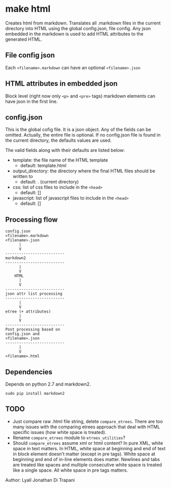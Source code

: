 make html
========================================================================

Creates html from markdown.  Translates all .markdown files in the current directory into HTML using the global config.json, file config.  Any json embedded in the markdown is used to add HTML attributes to the generated HTML.


File config json
----------------

Each `<filename>.markdown` can have an optional `<filename>.json`


HTML attributes in embedded json
--------------------------------

Block level (right now only `<p>` and `<pre>` tags) markdown elements can have json in the first line.


config.json
--------------

This is the global cofig file.  It is a json object.  Any of the fields can be omitted.  Actually, the entire file is optional.  If no config.json file is found in the current directory, the defaults values are used.

The valid fields along with their defaults are listed below:

- template: the file name of the HTML template
    - default:  template.html
- output\_directory: the directory where the final HTML files should be written to
    - default: . (current directory)
- css: list of css files to include in the `<head>`
    - default: []
- javascript:  list of javascript files to include in the `<head>`
    - default: []


Processing flow
---------------

    config.json
    <filename>.markdown
    <filename>.json
          |
          V
    --------------------------
    markdown2
    --------------------------
          |
          V
        HTML
          |
          V
    --------------------------
    json attr list processing
    --------------------------
          |
          V
    etree (+ attributes)
          |
          V
    --------------------------
    Post processing based on
    config.json and
    <filename>.json
    --------------------------
          |
          V
    <filename>.html


Dependencies
------------

Depends on python 2.7 and markdown2.

    sudo pip install markdown2


TODO
----

- Just compare raw .html file string, delete `compare_etrees`.
  There are too many issues with the comparing etrees approach that deal
  with HTML
  specific issues (how white space is treated).
- Rename `compare_etrees` module to `etrees_utilities`?
- Should `compare_etrees` assume xml or html content?  In pure XML,
  white space in text matters.  In HTML, white space at beginning and
  end of text in block element doesn't matter (except in pre tags).
  White space at beginning and end of in-line elements does matter.
  Newlines and tabs are treated like spaces and multiple consecutive
  white space is treated like a single space.  All white space in pre
  tags matters.




Author:  Lyall Jonathan Di Trapani
